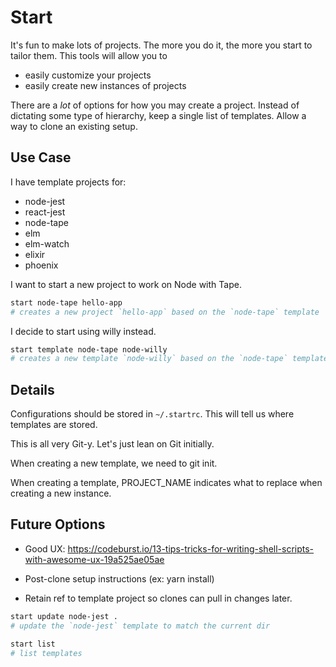 # Start

It's fun to make lots of projects.  The more you do it, the more you start to
tailor them.  This tools will allow you to

* easily customize your projects
* easily create new instances of projects

There are a _lot_ of options for how you may create a project.  Instead of
dictating some type of hierarchy, keep a single list of templates.  Allow a way
to clone an existing setup.

## Use Case

I have template projects for:

* node-jest
* react-jest
* node-tape
* elm
* elm-watch
* elixir
* phoenix

I want to start a new project to work on Node with Tape.

```sh
start node-tape hello-app
# creates a new project `hello-app` based on the `node-tape` template
```

I decide to start using willy instead.

```sh
start template node-tape node-willy
# creates a new template `node-willy` based on the `node-tape` template
```



## Details

Configurations should be stored in `~/.startrc`.  This will tell us where
templates are stored.


This is all very Git-y.  Let's just lean on Git initially.


When creating a new template, we need to git init.

When creating a template, PROJECT_NAME indicates what to replace when creating
a new instance.



## Future Options

* Good UX: https://codeburst.io/13-tips-tricks-for-writing-shell-scripts-with-awesome-ux-19a525ae05ae

* Post-clone setup instructions (ex: yarn install)

* Retain ref to template project so clones can pull in changes later.


```sh
start update node-jest .
# update the `node-jest` template to match the current dir
```

```sh
start list
# list templates
```
